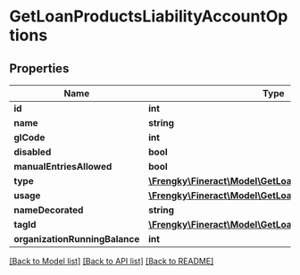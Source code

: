 # GetLoanProductsLiabilityAccountOptions

## Properties
Name | Type | Description | Notes
------------ | ------------- | ------------- | -------------
**id** | **int** |  | [optional] 
**name** | **string** |  | [optional] 
**glCode** | **int** |  | [optional] 
**disabled** | **bool** |  | [optional] 
**manualEntriesAllowed** | **bool** |  | [optional] 
**type** | [**\Frengky\Fineract\Model\GetLoanProductsLiabilityType**](GetLoanProductsLiabilityType.md) |  | [optional] 
**usage** | [**\Frengky\Fineract\Model\GetLoanProductsLiabilityUsage**](GetLoanProductsLiabilityUsage.md) |  | [optional] 
**nameDecorated** | **string** |  | [optional] 
**tagId** | [**\Frengky\Fineract\Model\GetLoanProductsLiabilityTagId**](GetLoanProductsLiabilityTagId.md) |  | [optional] 
**organizationRunningBalance** | **int** |  | [optional] 

[[Back to Model list]](../../README.md#documentation-for-models) [[Back to API list]](../../README.md#documentation-for-api-endpoints) [[Back to README]](../../README.md)

